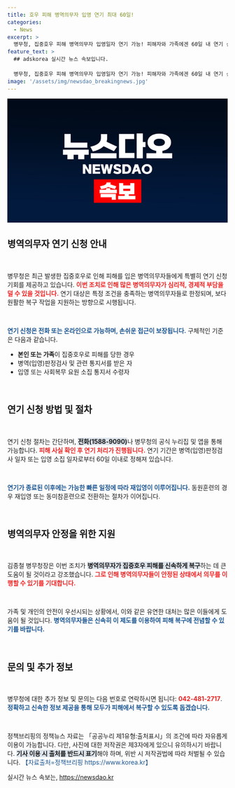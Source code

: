 ```yaml
---
title: 호우 피해 병역의무자 입영 연기 최대 60일!
categories:
  - News
excerpt: >
  병무청, 집중호우 피해 병역의무자 입영일자 연기 가능! 피해자와 가족에겐 60일 내 연기 신청 기회 제공. 빠른 복구 지원과 안정된 입영을 위한 조치에 주목하세요!
feature_text: >
  ## adskorea 실시간 뉴스 속보입니다.

  병무청, 집중호우 피해 병역의무자 입영일자 연기 가능! 피해자와 가족에겐 60일 내 연기 신청 기회 제공. 빠른 복구 지원과 안정된 입영을 위한 조치에 주목하세요!
image: '/assets/img/newsdao_breakingnews.jpg'
---
```


<p><img src="/assets/img/newsdao_breakingnews.jpg" alt="adskorea 속보" /></p>

<h2 data-ke-size="size26">병역의무자 연기 신청 안내</h2>

<p data-ke-size="size16">&nbsp;</p>

<p>병무청은 최근 발생한 집중호우로 인해 피해를 입은 병역의무자들에게 특별히 연기 신청 기회를 제공하고 있습니다. <b><span style="color: #ee2323;">이번 조치로 인해 많은 병역의무자가 심리적, 경제적 부담을 덜 수 있을 것입니다.</span></b> 연기 대상은 특정 조건을 충족하는 병역의무자들로 한정되며, 보다 원활한 복구 작업을 지원하는 방향으로 시행됩니다.</p>

<p data-ke-size="size16">&nbsp;</p>

<p><b><span style="color: #1a5490;">연기 신청은 전화 또는 온라인으로 가능하며, 손쉬운 접근이 보장됩니다.</span></b> 구체적인 기준은 다음과 같습니다.</p>

<ul>
    <li><b>본인 또는 가족</b>이 집중호우로 피해를 당한 경우</li>
    <li>병역(입영)판정검사 및 관련 통지서를 받은 자</li>
    <li>입영 또는 사회복무 요원 소집 통지서 수령자</li>
</ul>

<p data-ke-size="size16">&nbsp;</p>

<h2 data-ke-size="size26">연기 신청 방법 및 절차</h2>

<p data-ke-size="size16">&nbsp;</p>

<p>연기 신청 절차는 간단하며, <b><span style="background-color: #21538527;">전화(1588-9090)</span></b>나 병무청의 공식 누리집 및 앱을 통해 가능합니다. <b><span style="color: #ee2323;">피해 사실 확인 후 연기 처리가 진행됩니다.</span></b> 연기 기간은 병역(입영)판정검사 일자 또는 입영 소집 일자로부터 60일 이내로 정해져 있습니다.</p>

<p data-ke-size="size16">&nbsp;</p>

<p><b><span style="color: #1a5490;">연기가 종료된 이후에는 가능한 빠른 일정에 따라 재입영이 이루어집니다.</span></b> 동원훈련의 경우 재입영 또는 동미참훈련으로 전환하는 절차가 이어집니다.</p>

<p data-ke-size="size16">&nbsp;</p>

<h2 data-ke-size="size26">병역의무자 안정을 위한 지원</h2>

<p data-ke-size="size16">&nbsp;</p>

<p>김종철 병무청장은 이번 조치가 <b><span style="background-color: #21538527;">병역의무자가 집중호우 피해를 신속하게 복구</span></b>하는 데 큰 도움이 될 것이라고 강조했습니다. <b><span style="color: #ee2323;">그로 인해 병역의무자들이 안정된 상태에서 의무를 이행할 수 있기를 기대합니다.</span></b> </p>

<p data-ke-size="size16">&nbsp;</p>

<p>가족 및 개인의 안전이 우선시되는 상황에서, 이와 같은 유연한 대처는 많은 이들에게 도움이 될 것입니다. <b><span style="color: #1a5490;">병역의무자들은 신속히 이 제도를 이용하여 피해 복구에 전념할 수 있기를 바랍니다.</span></b></p>

<p data-ke-size="size16">&nbsp;</p>

<h2 data-ke-size="size26">문의 및 추가 정보</h2>

<p data-ke-size="size16">&nbsp;</p>

<p>병무청에 대한 추가 정보 및 문의는 다음 번호로 연락하시면 됩니다: <b><span style="color: #ee2323;">042-481-2717</span></b>. <b><span style="color: #1a5490;">정확하고 신속한 정보 제공을 통해 모두가 피해에서 복구할 수 있도록 돕겠습니다.</span></b> </p>

<p data-ke-size="size16">&nbsp;</p>

<p>정책브리핑의 정책뉴스 자료는 「공공누리 제1유형:출처표시」의 조건에 따라 자유롭게 이용이 가능합니다. 다만, 사진에 대한 저작권은 제3자에게 있으니 유의하시기 바랍니다. <b><span style="background-color: #21538527;">기사 이용 시 출처를 반드시 표기</span></b>해야 하며, 위반 시 저작권법에 따라 처벌될 수 있습니다. <span style="color: #1a5490;">【자료출처=정책브리핑 https://www.korea.kr】</span></p>
실시간 뉴스 속보는, <a href="https://newsdao.kr" rel="dofollow">https://newsdao.kr</a>


